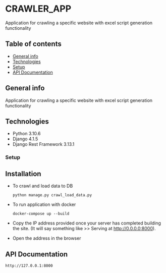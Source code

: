 # CRAWLER_APP
Application for crawling a specific website with excel script generation functionality

## Table of contents
* [General info](#general-info)
* [Technologies](#technologies)
* [Setup](#setup)
* [API Documentation](#api-documentation)


## General info
Application for crawling a specific website with excel script generation functionality


## Technologies
* Python 3.10.6
* Django 4.1.5
* Django Rest Framework 3.13.1

### Setup
## Installation 
* To crawl and load data to DB
  ```
  python manage.py crawl_load_data.py
  ```

* To run application with docker
  ```
  docker-compose up --build
  ```
  
* Copy the IP address provided once your server has completed building the site. (It will say something like >> Serving at http://0.0.0.0:8000).
* Open the address in the browser

## API Documentation
```
http://127.0.0.1:8000
```
